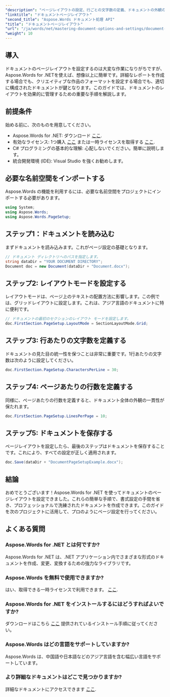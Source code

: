 ```yaml
---
"description": "ページレイアウトの設定、行ごとの文字数の定義、ドキュメントの外観の最適化を、シンプルで実践的な手順で学びましょう。あらゆるレベルの開発者に最適です。"
"linktitle": "ドキュメントページレイアウト"
"second_title": "Aspose.Words ドキュメント処理 API"
"title": "ドキュメントページレイアウト"
"url": "/ja/words/net/mastering-document-options-and-settings/document-page-layout/"
"weight": 10
---
```


## 導入

ドキュメントのページレイアウトを設定するのは大変な作業になりがちですが、Aspose.Words for .NETを使えば、想像以上に簡単です。詳細なレポートを作成する場合でも、クリエイティブな作品のフォーマットを設定する場合でも、適切に構成されたドキュメントが鍵となります。このガイドでは、ドキュメントのレイアウトを効果的に管理するための重要な手順を解説します。

## 前提条件

始める前に、次のものを用意してください。

- Aspose.Words for .NET: ダウンロード [ここ](https://releases。aspose.com/words/net/).
- 有効なライセンス: 1つ購入 [ここ](https://purchase.aspose.com/buy) または一時ライセンスを取得する [ここ](https://purchase。aspose.com/temporary-license/).
- C# プログラミングの基本的な理解: 心配しないでください。簡単に説明します。
- 統合開発環境 (IDE): Visual Studio を強くお勧めします。

## 必要な名前空間をインポートする

Aspose.Words の機能を利用するには、必要な名前空間をプロジェクトにインポートする必要があります。

```csharp
using System;
using Aspose.Words;
using Aspose.Words.PageSetup;
```

## ステップ1：ドキュメントを読み込む

まずドキュメントを読み込みます。これがページ設定の基礎となります。

```csharp
// ドキュメント ディレクトリへのパスを指定します。
string dataDir = "YOUR DOCUMENT DIRECTORY";
Document doc = new Document(dataDir + "Document.docx");
```

## ステップ2: レイアウトモードを設定する

レイアウトモードは、ページ上のテキストの配置方法に影響します。この例では、グリッドレイアウトに設定します。これは、アジア言語のドキュメントに特に便利です。

```csharp
// ドキュメントの最初のセクションのレイアウト モードを設定します。
doc.FirstSection.PageSetup.LayoutMode = SectionLayoutMode.Grid;
```

## ステップ3: 行あたりの文字数を定義する

ドキュメントの見た目の統一性を保つことは非常に重要です。1行あたりの文字数は次のように設定してください。

```csharp
doc.FirstSection.PageSetup.CharactersPerLine = 30;
```

## ステップ4: ページあたりの行数を定義する

同様に、ページあたりの行数を定義すると、ドキュメント全体の外観の一貫性が保たれます。

```csharp
doc.FirstSection.PageSetup.LinesPerPage = 10;
```

## ステップ5: ドキュメントを保存する

ページレイアウトを設定したら、最後のステップはドキュメントを保存することです。これにより、すべての設定が正しく適用されます。

```csharp
doc.Save(dataDir + "DocumentPageSetupExample.docx");
```

## 結論

おめでとうございます！Aspose.Words for .NET を使ってドキュメントのページレイアウトを設定できました。これらの簡単な手順で、書式設定の手間を省き、プロフェッショナルで洗練されたドキュメントを作成できます。このガイドを次のプロジェクトに活用して、プロのようにページ設定を行ってください。

## よくある質問

### Aspose.Words for .NET とは何ですか?
Aspose.Words for .NET は、.NET アプリケーション内でさまざまな形式のドキュメントを作成、変更、変換するための強力なライブラリです。

### Aspose.Words を無料で使用できますか?
はい、取得できる一時ライセンスで利用できます。 [ここ](https://purchase。aspose.com/temporary-license/).

### Aspose.Words for .NET をインストールするにはどうすればよいですか?
ダウンロードはこちら [ここ](https://releases.aspose.com/words/net/) 提供されているインストール手順に従ってください。

### Aspose.Words はどの言語をサポートしていますか?
Aspose.Words は、中国語や日本語などのアジア言語を含む幅広い言語をサポートしています。

### より詳細なドキュメントはどこで見つかりますか?
詳細なドキュメントにアクセスできます [ここ](https://reference。aspose.com/words/net/).